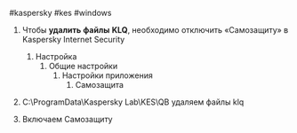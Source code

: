 #kaspersky #kes #windows 
1. Чтобы **удалить** **файлы** **KLQ**, необходимо отключить «Самозащиту» в Kaspersky Internet Security
	1. Настройка
		1. Общие настройки
			1. Настройки приложения
				1. Самозащита

2. C:\\ProgramData\\Kaspersky Lab\\KES\\QB удаляем файлы  klq
3. Включаем Самозащиту